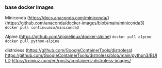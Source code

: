 ### base docker images
Miniconda (https://docs.anaconda.com/miniconda/) (https://github.com/anaconda/docker-images/blob/main/miniconda3)
```docker pull continuumio/miniconda3```

Alpine (https://github.com/alpinelinux/docker-alpine)
```docker pull alpine```
```docker pull python-alpine```

distroless (https://github.com/GoogleContainerTools/distroless)
<https://github.com/GoogleContainerTools/distroless/blob/main/python3/BUILD>
<https://iximiuz.com/en/posts/containers-distroless-images/>